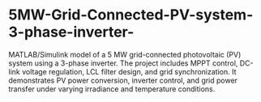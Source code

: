 # 5MW-Grid-Connected-PV-system-3-phase-inverter-
MATLAB/Simulink model of a 5 MW grid-connected photovoltaic (PV) system using a 3-phase inverter. The project includes MPPT control, DC-link voltage regulation, LCL filter design, and grid synchronization. It demonstrates PV power conversion, inverter control, and grid power transfer under varying irradiance and temperature conditions.
